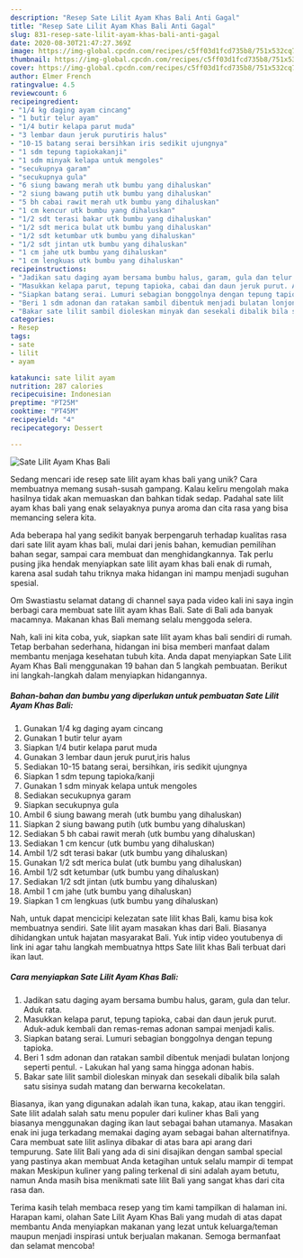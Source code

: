 ```yaml
---
description: "Resep Sate Lilit Ayam Khas Bali Anti Gagal"
title: "Resep Sate Lilit Ayam Khas Bali Anti Gagal"
slug: 831-resep-sate-lilit-ayam-khas-bali-anti-gagal
date: 2020-08-30T21:47:27.369Z
image: https://img-global.cpcdn.com/recipes/c5ff03d1fcd735b8/751x532cq70/sate-lilit-ayam-khas-bali-foto-resep-utama.jpg
thumbnail: https://img-global.cpcdn.com/recipes/c5ff03d1fcd735b8/751x532cq70/sate-lilit-ayam-khas-bali-foto-resep-utama.jpg
cover: https://img-global.cpcdn.com/recipes/c5ff03d1fcd735b8/751x532cq70/sate-lilit-ayam-khas-bali-foto-resep-utama.jpg
author: Elmer French
ratingvalue: 4.5
reviewcount: 6
recipeingredient:
- "1/4 kg daging ayam cincang"
- "1 butir telur ayam"
- "1/4 butir kelapa parut muda"
- "3 lembar daun jeruk purutiris halus"
- "10-15 batang serai bersihkan iris sedikit ujungnya"
- "1 sdm tepung tapiokakanji"
- "1 sdm minyak kelapa untuk mengoles"
- "secukupnya garam"
- "secukupnya gula"
- "6 siung bawang merah utk bumbu yang dihaluskan"
- "2 siung bawang putih utk bumbu yang dihaluskan"
- "5 bh cabai rawit merah utk bumbu yang dihaluskan"
- "1 cm kencur utk bumbu yang dihaluskan"
- "1/2 sdt terasi bakar utk bumbu yang dihaluskan"
- "1/2 sdt merica bulat utk bumbu yang dihaluskan"
- "1/2 sdt ketumbar utk bumbu yang dihaluskan"
- "1/2 sdt jintan utk bumbu yang dihaluskan"
- "1 cm jahe utk bumbu yang dihaluskan"
- "1 cm lengkuas utk bumbu yang dihaluskan"
recipeinstructions:
- "Jadikan satu daging ayam bersama bumbu halus, garam, gula dan telur. Aduk rata."
- "Masukkan kelapa parut, tepung tapioka, cabai dan daun jeruk purut. Aduk-aduk kembali dan remas-remas adonan sampai menjadi kalis."
- "Siapkan batang serai. Lumuri sebagian bonggolnya dengan tepung tapioka."
- "Beri 1 sdm adonan dan ratakan sambil dibentuk menjadi bulatan lonjong seperti pentul. Lakukan hal yang sama hingga adonan habis."
- "Bakar sate lilit sambil dioleskan minyak dan sesekali dibalik bila salah satu sisinya sudah matang dan berwarna kecokelatan."
categories:
- Resep
tags:
- sate
- lilit
- ayam

katakunci: sate lilit ayam 
nutrition: 287 calories
recipecuisine: Indonesian
preptime: "PT25M"
cooktime: "PT45M"
recipeyield: "4"
recipecategory: Dessert

---
```



![Sate Lilit Ayam Khas Bali](https://img-global.cpcdn.com/recipes/c5ff03d1fcd735b8/751x532cq70/sate-lilit-ayam-khas-bali-foto-resep-utama.jpg)

Sedang mencari ide resep sate lilit ayam khas bali yang unik? Cara membuatnya memang susah-susah gampang. Kalau keliru mengolah maka hasilnya tidak akan memuaskan dan bahkan tidak sedap. Padahal sate lilit ayam khas bali yang enak selayaknya punya aroma dan cita rasa yang bisa memancing selera kita.

Ada beberapa hal yang sedikit banyak berpengaruh terhadap kualitas rasa dari sate lilit ayam khas bali, mulai dari jenis bahan, kemudian pemilihan bahan segar, sampai cara membuat dan menghidangkannya. Tak perlu pusing jika hendak menyiapkan sate lilit ayam khas bali enak di rumah, karena asal sudah tahu triknya maka hidangan ini mampu menjadi suguhan spesial.

Om Swastiastu selamat datang di channel saya pada video kali ini saya ingin berbagi cara membuat sate lilit ayam khas Bali. Sate di Bali ada banyak macamnya. Makanan khas Bali memang selalu menggoda selera.


Nah, kali ini kita coba, yuk, siapkan sate lilit ayam khas bali sendiri di rumah. Tetap berbahan sederhana, hidangan ini bisa memberi manfaat dalam membantu menjaga kesehatan tubuh kita. Anda dapat menyiapkan Sate Lilit Ayam Khas Bali menggunakan 19 bahan dan 5 langkah pembuatan. Berikut ini langkah-langkah dalam menyiapkan hidangannya.

<!--inarticleads1-->

##### Bahan-bahan dan bumbu yang diperlukan untuk pembuatan Sate Lilit Ayam Khas Bali:

1. Gunakan 1/4 kg daging ayam cincang
1. Gunakan 1 butir telur ayam
1. Siapkan 1/4 butir kelapa parut muda
1. Gunakan 3 lembar daun jeruk purut,iris halus
1. Sediakan 10-15 batang serai, bersihkan, iris sedikit ujungnya
1. Siapkan 1 sdm tepung tapioka/kanji
1. Gunakan 1 sdm minyak kelapa untuk mengoles
1. Sediakan secukupnya garam
1. Siapkan secukupnya gula
1. Ambil 6 siung bawang merah (utk bumbu yang dihaluskan)
1. Siapkan 2 siung bawang putih (utk bumbu yang dihaluskan)
1. Sediakan 5 bh cabai rawit merah (utk bumbu yang dihaluskan)
1. Sediakan 1 cm kencur (utk bumbu yang dihaluskan)
1. Ambil 1/2 sdt terasi bakar (utk bumbu yang dihaluskan)
1. Gunakan 1/2 sdt merica bulat (utk bumbu yang dihaluskan)
1. Ambil 1/2 sdt ketumbar (utk bumbu yang dihaluskan)
1. Sediakan 1/2 sdt jintan (utk bumbu yang dihaluskan)
1. Ambil 1 cm jahe (utk bumbu yang dihaluskan)
1. Siapkan 1 cm lengkuas (utk bumbu yang dihaluskan)


Nah, untuk dapat mencicipi kelezatan sate lilit khas Bali, kamu bisa kok membuatnya sendiri. Sate lilit ayam masakan khas dari Bali. Biasanya dihidangkan untuk hajatan masyarakat Bali. Yuk intip video youtubenya di link ini agar tahu langkah membuatnya https Sate lilit khas Bali terbuat dari ikan laut. 

<!--inarticleads2-->

##### Cara menyiapkan Sate Lilit Ayam Khas Bali:

1. Jadikan satu daging ayam bersama bumbu halus, garam, gula dan telur. Aduk rata.
1. Masukkan kelapa parut, tepung tapioka, cabai dan daun jeruk purut. Aduk-aduk kembali dan remas-remas adonan sampai menjadi kalis.
1. Siapkan batang serai. Lumuri sebagian bonggolnya dengan tepung tapioka.
1. Beri 1 sdm adonan dan ratakan sambil dibentuk menjadi bulatan lonjong seperti pentul. - Lakukan hal yang sama hingga adonan habis.
1. Bakar sate lilit sambil dioleskan minyak dan sesekali dibalik bila salah satu sisinya sudah matang dan berwarna kecokelatan.


Biasanya, ikan yang digunakan adalah ikan tuna, kakap, atau ikan tenggiri. Sate lilit adalah salah satu menu populer dari kuliner khas Bali yang biasanya menggunakan daging ikan laut sebagai bahan utamanya. Masakan enak ini juga terkadang memakai daging ayam sebagai bahan alternatifnya. Cara membuat sate lilit aslinya dibakar di atas bara api arang dari tempurung. Sate lilit Bali yang ada di sini disajikan dengan sambal special yang pastinya akan membuat Anda ketagihan untuk selalu mampir di tempat makan Meskipun kuliner yang paling terkenal di sini adalah ayam betutu, namun Anda masih bisa menikmati sate lilit Bali yang sangat khas dari cita rasa dan. 

Terima kasih telah membaca resep yang tim kami tampilkan di halaman ini. Harapan kami, olahan Sate Lilit Ayam Khas Bali yang mudah di atas dapat membantu Anda menyiapkan makanan yang lezat untuk keluarga/teman maupun menjadi inspirasi untuk berjualan makanan. Semoga bermanfaat dan selamat mencoba!
